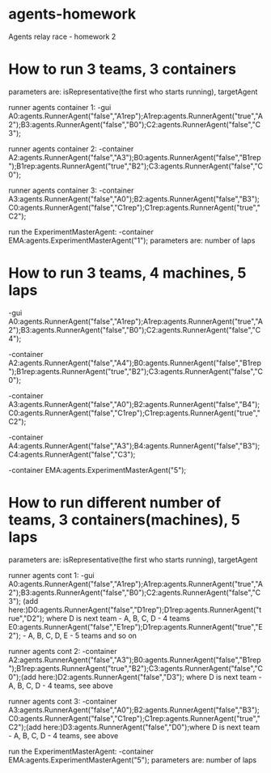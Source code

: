 # agents-homework
Agents relay race - homework 2

# How to run 3 teams, 3 containers
parameters are: isRepresentative(the first who starts running), targetAgent

runner agents container 1:
-gui A0:agents.RunnerAgent("false","A1rep");A1rep:agents.RunnerAgent("true","A2");B3:agents.RunnerAgent("false","B0");C2:agents.RunnerAgent("false","C3");

runner agents container 2:
-container A2:agents.RunnerAgent("false","A3");B0:agents.RunnerAgent("false","B1rep");B1rep:agents.RunnerAgent("true","B2");C3:agents.RunnerAgent("false","C0");

runner agents container 3:
-container A3:agents.RunnerAgent("false","A0");B2:agents.RunnerAgent("false","B3");C0:agents.RunnerAgent("false","C1rep");C1rep:agents.RunnerAgent("true","C2");

run the ExperimentMasterAgent:
-container EMA:agents.ExperimentMasterAgent("1"); 
parameters are: number of laps

# How to run 3 teams, 4 machines, 5 laps
-gui A0:agents.RunnerAgent("false","A1rep");A1rep:agents.RunnerAgent("true","A2");B3:agents.RunnerAgent("false","B0");C2:agents.RunnerAgent("false","C4");

-container A2:agents.RunnerAgent("false","A4");B0:agents.RunnerAgent("false","B1rep");B1rep:agents.RunnerAgent("true","B2");C3:agents.RunnerAgent("false","C0");

-container A3:agents.RunnerAgent("false","A0");B2:agents.RunnerAgent("false","B4");C0:agents.RunnerAgent("false","C1rep");C1rep:agents.RunnerAgent("true","C2");

-container A4:agents.RunnerAgent("false","A3");B4:agents.RunnerAgent("false","B3");C4:agents.RunnerAgent("false","C3");

-container EMA:agents.ExperimentMasterAgent("5"); 

# How to run different number of teams, 3 containers(machines), 5 laps
parameters are: isRepresentative(the first who starts running), targetAgent

runner agents cont 1:
-gui A0:agents.RunnerAgent("false","A1rep");A1rep:agents.RunnerAgent("true","A2");B3:agents.RunnerAgent("false","B0");C2:agents.RunnerAgent("false","C3");
(add here:)D0:agents.RunnerAgent("false","D1rep");D1rep:agents.RunnerAgent("true","D2"); where D is next team - A, B, C, D - 4 teams
E0:agents.RunnerAgent("false","E1rep");D1rep:agents.RunnerAgent("true","E2"); - A, B, C, D, E - 5 teams and so on

runner agents cont 2:
-container A2:agents.RunnerAgent("false","A3");B0:agents.RunnerAgent("false","B1rep");B1rep:agents.RunnerAgent("true","B2");C3:agents.RunnerAgent("false","C0");(add here:)D2:agents.RunnerAgent("false","D3"); where D is next team - A, B, C, D - 4 teams, see above

runner agents cont 3:
-container A3:agents.RunnerAgent("false","A0");B2:agents.RunnerAgent("false","B3");C0:agents.RunnerAgent("false","C1rep");C1rep:agents.RunnerAgent("true","C2");(add here:)D3:agents.RunnerAgent("false","D0");where D is next team - A, B, C, D - 4 teams, see above

run the ExperimentMasterAgent:
-container EMA:agents.ExperimentMasterAgent("5"); 
parameters are: number of laps

